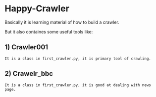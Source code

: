 # Happy-Crawler

Basically it is learning material of how to build a crawler.

But it also containes some useful tools like:

## 1) Crawler001 

    It is a class in first_crawler.py, it is primary tool of crawling.
    
## 2) Crawelr_bbc

    It is a class in first_crawler.py, it is good at dealing with news page.

